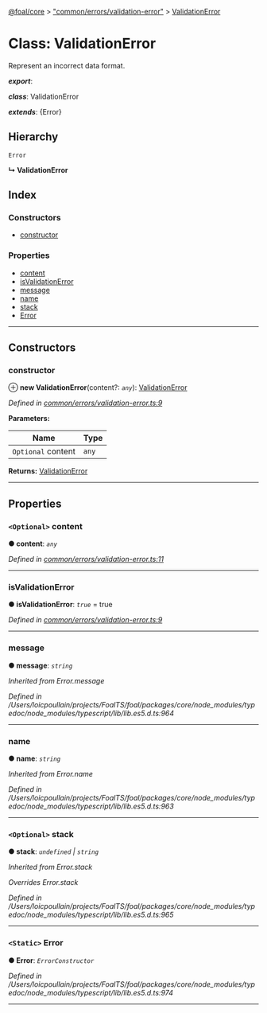[@foal/core](../README.md) > ["common/errors/validation-error"](../modules/_common_errors_validation_error_.md) > [ValidationError](../classes/_common_errors_validation_error_.validationerror.md)

# Class: ValidationError

Represent an incorrect data format.

*__export__*: 

*__class__*: ValidationError

*__extends__*: {Error}

## Hierarchy

 `Error`

**↳ ValidationError**

## Index

### Constructors

* [constructor](_common_errors_validation_error_.validationerror.md#constructor)

### Properties

* [content](_common_errors_validation_error_.validationerror.md#content)
* [isValidationError](_common_errors_validation_error_.validationerror.md#isvalidationerror)
* [message](_common_errors_validation_error_.validationerror.md#message)
* [name](_common_errors_validation_error_.validationerror.md#name)
* [stack](_common_errors_validation_error_.validationerror.md#stack)
* [Error](_common_errors_validation_error_.validationerror.md#error)

---

## Constructors

<a id="constructor"></a>

###  constructor

⊕ **new ValidationError**(content?: *`any`*): [ValidationError](_common_errors_validation_error_.validationerror.md)

*Defined in [common/errors/validation-error.ts:9](https://github.com/FoalTS/foal/blob/aac11366/packages/core/src/common/errors/validation-error.ts#L9)*

**Parameters:**

| Name | Type |
| ------ | ------ |
| `Optional` content | `any` |

**Returns:** [ValidationError](_common_errors_validation_error_.validationerror.md)

___

## Properties

<a id="content"></a>

### `<Optional>` content

**● content**: *`any`*

*Defined in [common/errors/validation-error.ts:11](https://github.com/FoalTS/foal/blob/aac11366/packages/core/src/common/errors/validation-error.ts#L11)*

___
<a id="isvalidationerror"></a>

###  isValidationError

**● isValidationError**: *`true`* = true

*Defined in [common/errors/validation-error.ts:9](https://github.com/FoalTS/foal/blob/aac11366/packages/core/src/common/errors/validation-error.ts#L9)*

___
<a id="message"></a>

###  message

**● message**: *`string`*

*Inherited from Error.message*

*Defined in /Users/loicpoullain/projects/FoalTS/foal/packages/core/node_modules/typedoc/node_modules/typescript/lib/lib.es5.d.ts:964*

___
<a id="name"></a>

###  name

**● name**: *`string`*

*Inherited from Error.name*

*Defined in /Users/loicpoullain/projects/FoalTS/foal/packages/core/node_modules/typedoc/node_modules/typescript/lib/lib.es5.d.ts:963*

___
<a id="stack"></a>

### `<Optional>` stack

**● stack**: *`undefined` \| `string`*

*Inherited from Error.stack*

*Overrides Error.stack*

*Defined in /Users/loicpoullain/projects/FoalTS/foal/packages/core/node_modules/typedoc/node_modules/typescript/lib/lib.es5.d.ts:965*

___
<a id="error"></a>

### `<Static>` Error

**● Error**: *`ErrorConstructor`*

*Defined in /Users/loicpoullain/projects/FoalTS/foal/packages/core/node_modules/typedoc/node_modules/typescript/lib/lib.es5.d.ts:974*

___


